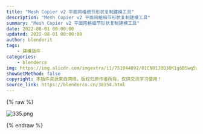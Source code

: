 ```yaml
---
title: "Mesh Copier v2 平面网格细节形状复制建模工具"
description: "Mesh Copier v2 平面网格细节形状复制建模工具"
summary: "Mesh Copier v2 平面网格细节形状复制建模工具"
date: 2022-08-01 00:00:00
updated: 2022-08-01 00:00:00
author: blenderit
tags: 
    - 建模插件
categories:
    - blenderco
img: https://img.alicdn.com/imgextra/i1/751044092/O1CN01JBQ38K1g6BSwq5w8e_!!751044092.png
showGetMethod: false
copyright: 本插件资源来自网络，版权归原作者所有，仅供交流学习使用！
source_link: https://blenderco.cn/38154.html
---
```


{% raw %}
<p><img class="aligncenter" src="https://img.alicdn.com/imgextra/i1/751044092/O1CN01JBQ38K1g6BSwq5w8e_!!751044092.png" alt="335.png"></p>
<div style="display: none">blenderco</div>
{% endraw %}